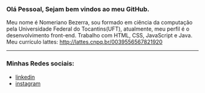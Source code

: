 ### Olá Pessoal, Sejam bem vindos ao meu GitHub.

Meu nome é Nomeriano Bezerra, sou formado em ciência da computação pela Universidade Federal do Tocantins(UFT), atualmente, meu perfil é o desenvolvimento front-end.
Trabalho com HTML, CSS, JavaScript e Java. Meu currículo lattes: http://lattes.cnpq.br/0039556567821920

<hr>


<h3> Minhas Redes sociais: </h3>
<ul>
  <li><a href="https://www.linkedin.com/in/nomeriano"> linkedin </a> </li>
  <li><a href="https://www.instagram.com/nomerianoneto/"> instagram</a></li>
</ul>
  


